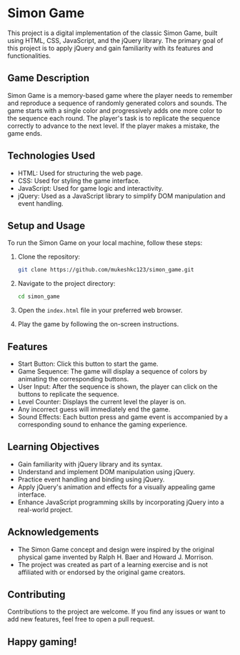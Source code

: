 # Simon Game

This project is a digital implementation of the classic Simon Game, built using HTML, CSS, JavaScript, and the jQuery library. The primary goal of this project is to apply jQuery and gain familiarity with its features and functionalities.

## Game Description

Simon Game is a memory-based game where the player needs to remember and reproduce a sequence of randomly generated colors and sounds. The game starts with a single color and progressively adds one more color to the sequence each round. The player's task is to replicate the sequence correctly to advance to the next level. If the player makes a mistake, the game ends.

## Technologies Used

- HTML: Used for structuring the web page.
- CSS: Used for styling the game interface.
- JavaScript: Used for game logic and interactivity.
- jQuery: Used as a JavaScript library to simplify DOM manipulation and event handling.

## Setup and Usage

To run the Simon Game on your local machine, follow these steps:

1. Clone the repository:

   ```bash
   git clone https://github.com/mukeshkc123/simon_game.git
   ```

2. Navigate to the project directory:

   ```bash
   cd simon_game
   ```

3. Open the `index.html` file in your preferred web browser.

4. Play the game by following the on-screen instructions.

## Features

- Start Button: Click this button to start the game.
- Game Sequence: The game will display a sequence of colors by animating the corresponding buttons.
- User Input: After the sequence is shown, the player can click on the buttons to replicate the sequence.
- Level Counter: Displays the current level the player is on.
- Any incorrect guess will immediately end the game.
- Sound Effects: Each button press and game event is accompanied by a corresponding sound to enhance the gaming experience.

## Learning Objectives

- Gain familiarity with jQuery library and its syntax.
- Understand and implement DOM manipulation using jQuery.
- Practice event handling and binding using jQuery.
- Apply jQuery's animation and effects for a visually appealing game interface.
- Enhance JavaScript programming skills by incorporating jQuery into a real-world project.

## Acknowledgements

- The Simon Game concept and design were inspired by the original physical game invented by Ralph H. Baer and Howard J. Morrison.
- The project was created as part of a learning exercise and is not affiliated with or endorsed by the original game creators.

## Contributing

Contributions to the project are welcome. If you find any issues or want to add new features, feel free to open a pull request.

## Happy gaming!
